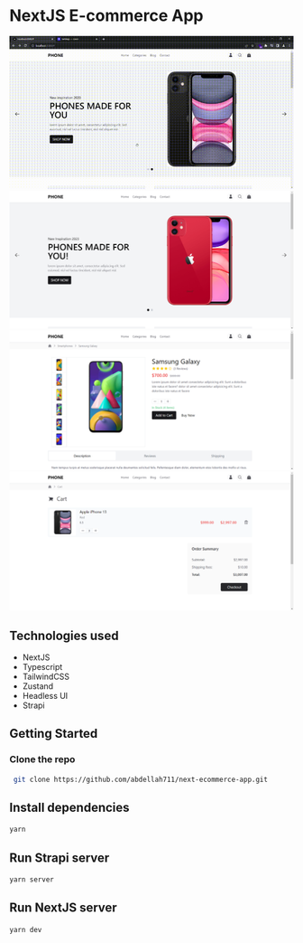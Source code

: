 # NextJS E-commerce App
![](./screenshots/vid.gif)
![](./screenshots/screenshot0.png)
![](./screenshots/screenshot1.png)
![](./screenshots/screenshot2.png)
## Technologies used
- NextJS
- Typescript
- TailwindCSS
- Zustand
- Headless UI
- Strapi

## Getting Started
### Clone the repo
```sh
 git clone https://github.com/abdellah711/next-ecommerce-app.git
```

## Install dependencies
```sh
yarn
```

## Run Strapi server
```sh
yarn server
```

## Run NextJS server 
```sh
yarn dev
```

